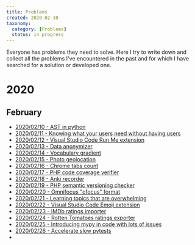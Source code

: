 ```yaml
---
title: Problems
created: 2020-02-10
taxonomy:
  category: [Problems]
  status: in progress
---
```


Everyone has problems they need to solve. Here I try to write down and collect all the problems I've encountered in the past and for which I have searched for a solution or developed one.

# 2020
## February
* [2020/02/10 - AST in python](2020/02/10)
* [2020/02/11 - Knowing what your users need without having users](2020/02/11)
* [2020/02/12 - Visual Studio Code Run Me extension](2020/02/12)
* [2020/02/13 - Data anonymizer](2020/02/13)
* [2020/02/14 - Vocabulary gradient](2020/02/14)
* [2020/02/15 - Photo geolocation](2020/02/15)
* [2020/02/16 - Chrome tabs count](2020/02/16)
* [2020/02/17 - PHP code coverage verifier](2020/02/17)
* [2020/02/18 - Anki recorder](2020/02/18)
* [2020/02/19 - PHP semantic versioning checker](2020/02/19)
* [2020/02/20 - Omnifocus "ofocus" format](2020/02/20)
* [2020/02/21 - Learning topics that are overwhelming](2020/02/21)
* [2020/02/22 - Visual Studio Code Emoji extension](2020/02/22)
* [2020/02/23 - IMDb ratings importer](2020/02/23)
* [2020/02/24 - Rotten Tomatoes ratings exporter](2020/02/24)
* [2020/02/25 - Introducing mypy in code with lots of issues](2020/02/25)
* [2020/02/26 - Accelerate slow pytests](2020/02/26)
*
